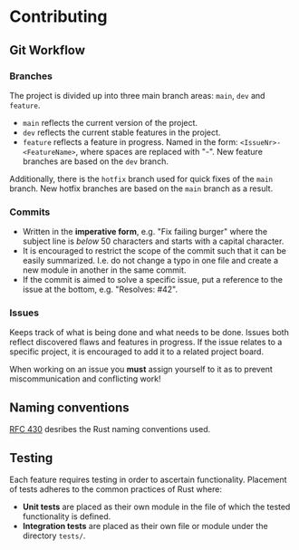 # Contributing

## Git Workflow

### Branches
The project is divided up into three main branch areas: `main`, `dev` and `feature`. 
- `main` reflects the current version of the project.
- `dev` reflects the current stable features in the project.
- `feature` reflects a feature in progress. Named in the form: `<IssueNr>-<FeatureName>`, where spaces are replaced with "-". New feature branches are based on the `dev` branch.

Additionally, there is the `hotfix` branch used for quick fixes of the `main` branch. New hotfix branches are based on the `main` branch as a result. 

### Commits
- Written in the **imperative form**, e.g. "Fix failing burger" where the subject line is *below* 50 characters and starts with a capital character. 
- It is encouraged to restrict the scope of the commit such that it can be easily summarized. I.e. do not change a typo in one file and create a new module in another in the same commit.
- If the commit is aimed to solve a specific issue, put a reference to the issue at the bottom, e.g. "Resolves: #42".

### Issues
Keeps track of what is being done and what needs to be done. Issues both reflect discovered flaws and features in progress. If the issue relates to a specific project, it is encouraged to add it to a related project board.

When working on an issue you **must** assign yourself to it as to prevent miscommunication and conflicting work!

## Naming conventions
[RFC 430](https://github.com/rust-lang/rfcs/blob/master/text/0430-finalizing-naming-conventions.md) desribes the Rust naming conventions used. 

## Testing
Each feature requires testing in order to ascertain functionality. 
Placement of tests adheres to the common practices of Rust where:

- **Unit tests** are placed as their own module in the file of which the tested functionality is defined.
- **Integration tests** are placed as their own file or module under the directory ``tests/``.

